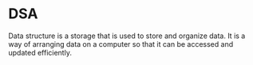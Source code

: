 # DSA
Data structure is a storage that is used to store and organize data. It is a way of arranging data on a computer so that it can be accessed and updated efficiently.
